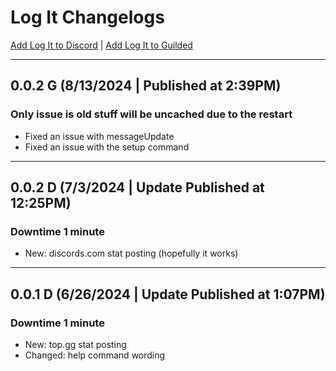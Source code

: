 # Log It Changelogs
[Add Log It to Discord](https://discord.com/oauth2/authorize?client_id=1209409824253677578) | [Add Log It to Guilded](https://www.guilded.gg/b/4d8fc585-5db0-4af8-9118-8c8b4ce7270a)

---

## 0.0.2 G (8/13/2024 | Published at 2:39PM)
### Only issue is old stuff will be uncached due to the restart
- Fixed an issue with messageUpdate
- Fixed an issue with the setup command
  
---

## 0.0.2 D (7/3/2024 | Update Published at 12:25PM)
### Downtime 1 minute
- New: discords.com stat posting (hopefully it works)

---

## 0.0.1 D (6/26/2024 | Update Published at 1:07PM)
### Downtime 1 minute
- New: top.gg stat posting
- Changed: help command wording
